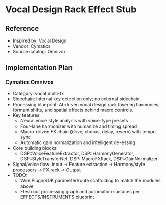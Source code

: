# Vocal Design Rack Effect Stub

## Reference
- Inspired by: Vocal Design
- Vendor: Cymatics
- Source catalog: Omnivox

## Implementation Plan
### Cymatics Omnivox
- Category: vocal multi-fx
- Sidechain: Internal key detection only; no external sidechain.
- Processing blueprint: AI-driven vocal design rack layering harmonies, formant shifts, and spatial effects behind macro controls.
- Key features:
  - Neural voice style analysis with voice-type presets
  - Four-lane harmonizer with humanize and timing spread
  - Macro-driven FX chain (drive, chorus, delay, reverb) with tempo sync
  - Automatic gain normalization and intelligent de-essing
- Core building blocks:
  - DSP::VoiceFeatureExtractor, DSP::HarmonyGenerator, DSP::StyleTransferNet, DSP::MacroFXRack, DSP::GainNormalizer
- Signal/voice flow: Input → Feature extraction → Harmony/style processors → FX rack → Output
- TODO:
  - Wire PluginSDK parameter/route scaffolding to match the modules above
  - Flesh out processing graph and automation surfaces per EFFECTS/INSTRUMENTS blueprint
